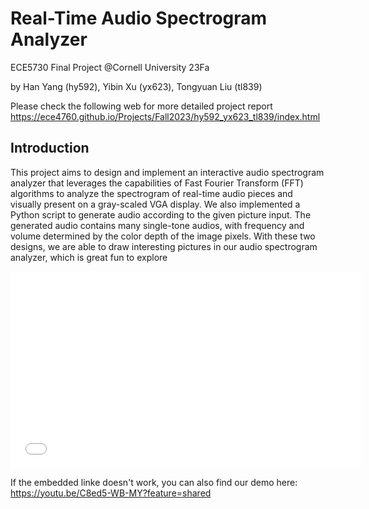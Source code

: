 # Real-Time Audio Spectrogram Analyzer
ECE5730 Final Project @Cornell University 23Fa

by Han Yang (hy592), Yibin Xu (yx623), Tongyuan Liu (tl839)

Please check the following web for more detailed project report
https://ece4760.github.io/Projects/Fall2023/hy592_yx623_tl839/index.html

## Introduction
This project aims to design and implement an interactive audio spectrogram analyzer that leverages the capabilities of Fast Fourier Transform (FFT) algorithms to analyze the spectrogram of real-time audio pieces and visually present on a gray-scaled VGA display. We also implemented a Python script to generate audio according to the given picture input. The generated audio contains many single-tone audios, with frequency and volume determined by the color depth of the image pixels. With these two designs, we are able to draw interesting pictures in our audio spectrogram analyzer, which is great fun to explore

<div style="margin-right:auto; margin-left:auto;"><iframe width="560" height="315" src="./index_files/C8ed5-WB-MY.html" title="YouTube video player" frameborder="0" allow="accelerometer; autoplay; clipboard-write; encrypted-media; gyroscope; picture-in-picture; web-share" allowfullscreen=""></iframe></div>

If the embedded linke doesn't work, you can also find our demo here: https://youtu.be/C8ed5-WB-MY?feature=shared